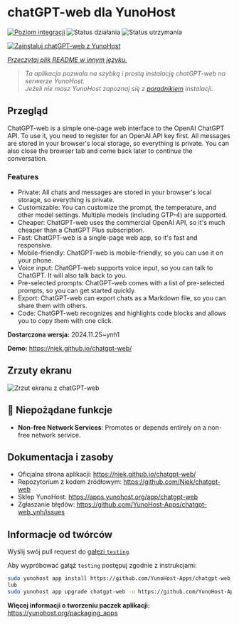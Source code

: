 <!--
To README zostało automatycznie wygenerowane przez <https://github.com/YunoHost/apps/tree/master/tools/readme_generator>
Nie powinno być ono edytowane ręcznie.
-->

# chatGPT-web dla YunoHost

[![Poziom integracji](https://apps.yunohost.org/badge/integration/chatgpt-web)](https://ci-apps.yunohost.org/ci/apps/chatgpt-web/)
![Status działania](https://apps.yunohost.org/badge/state/chatgpt-web)
![Status utrzymania](https://apps.yunohost.org/badge/maintained/chatgpt-web)

[![Zainstaluj chatGPT-web z YunoHost](https://install-app.yunohost.org/install-with-yunohost.svg)](https://install-app.yunohost.org/?app=chatgpt-web)

*[Przeczytaj plik README w innym języku.](./ALL_README.md)*

> *Ta aplikacja pozwala na szybką i prostą instalację chatGPT-web na serwerze YunoHost.*  
> *Jeżeli nie masz YunoHost zapoznaj się z [poradnikiem](https://yunohost.org/install) instalacji.*

## Przegląd

ChatGPT-web is a simple one-page web interface to the OpenAI ChatGPT API. To use it, you need to register for an OpenAI API key first. All messages are stored in your browser's local storage, so everything is private. You can also close the browser tab and come back later to continue the conversation.

### Features

- Private: All chats and messages are stored in your browser's local storage, so everything is private.
- Customizable: You can customize the prompt, the temperature, and other model settings. Multiple models (including GTP-4) are supported.
- Cheaper: ChatGPT-web uses the commercial OpenAI API, so it's much cheaper than a ChatGPT Plus subscription.
- Fast: ChatGPT-web is a single-page web app, so it's fast and responsive.
- Mobile-friendly: ChatGPT-web is mobile-friendly, so you can use it on your phone.
- Voice input: ChatGPT-web supports voice input, so you can talk to ChatGPT. It will also talk back to you.
- Pre-selected prompts: ChatGPT-web comes with a list of pre-selected prompts, so you can get started quickly.
- Export: ChatGPT-web can export chats as a Markdown file, so you can share them with others.
- Code: ChatGPT-web recognizes and highlights code blocks and allows you to copy them with one click.


**Dostarczona wersja:** 2024.11.25~ynh1

**Demo:** <https://niek.github.io/chatgpt-web/>

## Zrzuty ekranu

![Zrzut ekranu z chatGPT-web](./doc/screenshots/screenshot.png)

## :red_circle: Niepożądane funkcje

- **Non-free Network Services**: Promotes or depends entirely on a non-free network service.

## Dokumentacja i zasoby

- Oficjalna strona aplikacji: <https://niek.github.io/chatgpt-web/>
- Repozytorium z kodem źródłowym: <https://github.com/Niek/chatgpt-web>
- Sklep YunoHost: <https://apps.yunohost.org/app/chatgpt-web>
- Zgłaszanie błędów: <https://github.com/YunoHost-Apps/chatgpt-web_ynh/issues>

## Informacje od twórców

Wyślij swój pull request do [gałęzi `testing`](https://github.com/YunoHost-Apps/chatgpt-web_ynh/tree/testing).

Aby wypróbować gałąź `testing` postępuj zgodnie z instrukcjami:

```bash
sudo yunohost app install https://github.com/YunoHost-Apps/chatgpt-web_ynh/tree/testing --debug
lub
sudo yunohost app upgrade chatgpt-web -u https://github.com/YunoHost-Apps/chatgpt-web_ynh/tree/testing --debug
```

**Więcej informacji o tworzeniu paczek aplikacji:** <https://yunohost.org/packaging_apps>
